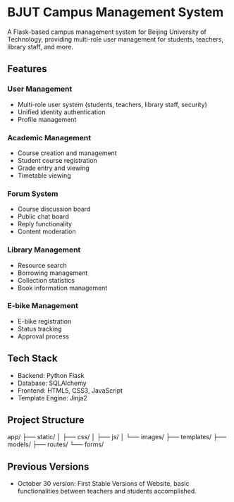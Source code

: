 # BJUT Campus Management System

A Flask-based campus management system for Beijing University of Technology, providing multi-role user management for students, teachers, library staff, and more.

## Features

### User Management
- Multi-role user system (students, teachers, library staff, security)
- Unified identity authentication
- Profile management

### Academic Management
- Course creation and management
- Student course registration
- Grade entry and viewing
- Timetable viewing

### Forum System
- Course discussion board
- Public chat board
- Reply functionality
- Content moderation

### Library Management
- Resource search
- Borrowing management
- Collection statistics
- Book information management

### E-bike Management
- E-bike registration
- Status tracking
- Approval process

## Tech Stack

- Backend: Python Flask
- Database: SQLAlchemy
- Frontend: HTML5, CSS3, JavaScript
- Template Engine: Jinja2

## Project Structure

app/
├── static/
│ ├── css/
│ ├── js/
│ └── images/
├── templates/
├── models/
├── routes/
└── forms/

## Previous Versions

- October 30 version: First Stable Versions of Website, basic functionalities between teachers and students accomplished.